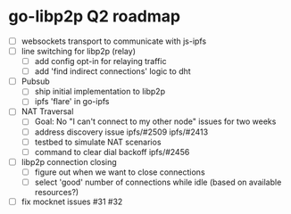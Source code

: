 # go-libp2p Q2 roadmap

- [ ] websockets transport to communicate with js-ipfs
- [ ] line switching for libp2p (relay)
  - [ ] add config opt-in for relaying traffic
  - [ ] add 'find indirect connections' logic to dht
- [ ] Pubsub
  - [ ] ship initial implementation to libp2p
  - [ ] ipfs 'flare' in go-ipfs
- [ ] NAT Traversal 
  - [ ] Goal: No "I can't connect to my other node" issues for two weeks
  - [ ] address discovery issue ipfs/#2509 ipfs/#2413
  - [ ] testbed to simulate NAT scenarios
  - [ ] command to clear dial backoff ipfs/#2456
- [ ] libp2p connection closing
  - [ ] figure out when we want to close connections
  - [ ] select 'good' number of connections while idle (based on available resources?)
- [ ] fix mocknet issues #31 #32
